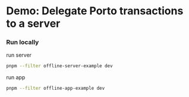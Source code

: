 # Demo: Delegate Porto transactions to a server


### Run locally

run server
```bash
pnpm --filter offline-server-example dev
```

run app
```bash
pnpm --filter offline-app-example dev
```
